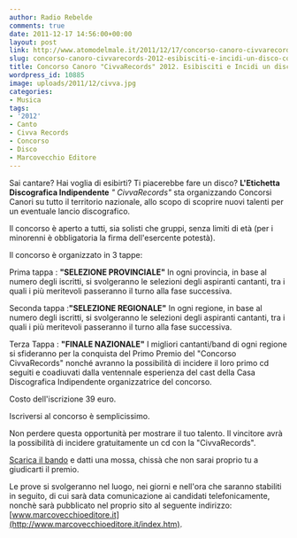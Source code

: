 ```yaml
---
author: Radio Rebelde
comments: true
date: 2011-12-17 14:56:00+00:00
layout: post
link: http://www.atomodelmale.it/2011/12/17/concorso-canoro-civvarecords-2012-esibisciti-e-incidi-un-disco-con-noi/
slug: concorso-canoro-civvarecords-2012-esibisciti-e-incidi-un-disco-con-noi
title: Concorso Canoro "CivvaRecords" 2012. Esibisciti e Incidi un disco con noi!
wordpress_id: 10885
image: uploads/2011/12/civva.jpg
categories:
- Musica
tags:
- '2012'
- Canto
- Civva Records
- Concorso
- Disco
- Marcovecchio Editore
---
```


Sai cantare? Hai voglia di esibirti? Ti piacerebbe fare un disco? **L'Etichetta Discografica Indipendente** _" CivvaRecords"_ sta organizzando Concorsi Canori su tutto il territorio nazionale, allo scopo di scoprire nuovi talenti per un eventuale lancio discografico.

Il concorso è aperto a tutti, sia solisti che gruppi, senza limiti di età (per i minorenni è obbligatoria la firma dell'esercente potestà).

Il concorso è organizzato in 3 tappe:

Prima tappa : **"SELEZIONE PROVINCIALE"**
In ogni provincia, in base al numero degli iscritti, si svolgeranno le selezioni degli aspiranti cantanti, tra i quali i più meritevoli passeranno il turno alla fase successiva.

Seconda tappa :**"SELEZIONE REGIONALE"**
In ogni regione, in base al numero degli iscritti, si svolgeranno le selezioni degli aspiranti cantanti, tra i quali i più meritevoli passeranno il turno alla fase successiva.

Terza Tappa : **"FINALE NAZIONALE"**
I migliori cantanti/band di ogni regione si sfideranno per la conquista del Primo Premio del "Concorso CivvaRecords" nonché avranno la possibilità di incidere il loro primo cd seguiti e coadiuvati dalla ventennale esperienza del cast della Casa Discografica Indipendente organizzatrice del concorso.

Costo dell'iscrizione 39 euro.

Iscriversi al concorso è semplicissimo.

Non perdere questa opportunità per mostrare il tuo talento. Il vincitore avrà la possibilità di incidere gratuitamente un cd con la "CivvaRecords".

[Scarica il bando](http://www.marcovecchioeditore.it/index.htm) e datti una mossa, chissà che non sarai proprio tu a giudicarti il premio.

Le prove si svolgeranno nel luogo, nei giorni e nell'ora che saranno stabiliti in seguito, di cui sarà data comunicazione ai candidati telefonicamente, nonchè sarà pubblicato nel proprio sito al seguente indirizzo: [www.marcovecchioeditore.it](http://www.marcovecchioeditore.it/index.htm).
